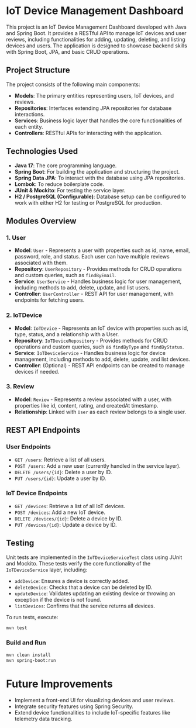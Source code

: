 # IoT Device Management Dashboard

This project is an IoT Device Management Dashboard developed with Java and Spring Boot. It provides a RESTful API to manage IoT devices and user reviews, including functionalities for adding, updating, deleting, and listing devices and users. The application is designed to showcase backend skills with Spring Boot, JPA, and basic CRUD operations.

## Project Structure

The project consists of the following main components:

- **Models**: The primary entities representing users, IoT devices, and reviews.
- **Repositories**: Interfaces extending JPA repositories for database interactions.
- **Services**: Business logic layer that handles the core functionalities of each entity.
- **Controllers**: RESTful APIs for interacting with the application.

## Technologies Used

- **Java 17**: The core programming language.
- **Spring Boot**: For building the application and structuring the project.
- **Spring Data JPA**: To interact with the database using JPA repositories.
- **Lombok**: To reduce boilerplate code.
- **JUnit & Mockito**: For testing the service layer.
- **H2 / PostgreSQL (Configurable)**: Database setup can be configured to work with either H2 for testing or PostgreSQL for production.

## Modules Overview

### 1. User

- **Model**: `User` - Represents a user with properties such as id, name, email, password, role, and status. Each user can have multiple reviews associated with them.
- **Repository**: `UserRepository` - Provides methods for CRUD operations and custom queries, such as `findByEmail`.
- **Service**: `UserService` - Handles business logic for user management, including methods to add, delete, update, and list users.
- **Controller**: `UserController` - REST API for user management, with endpoints for fetching users.

### 2. IoTDevice

- **Model**: `IoTDevice` - Represents an IoT device with properties such as id, type, status, and a relationship with a User.
- **Repository**: `IoTDeviceRepository` - Provides methods for CRUD operations and custom queries, such as `findByType` and `findByStatus`.
- **Service**: `IoTDeviceService` - Handles business logic for device management, including methods to add, delete, update, and list devices.
- **Controller**: (Optional) - REST API endpoints can be created to manage devices if needed.

### 3. Review

- **Model**: `Review` - Represents a review associated with a user, with properties like id, content, rating, and createdAt timestamp.
- **Relationship**: Linked with `User` as each review belongs to a single user.

## REST API Endpoints

### User Endpoints

- `GET /users`: Retrieve a list of all users.
- `POST /users`: Add a new user (currently handled in the service layer).
- `DELETE /users/{id}`: Delete a user by ID.
- `PUT /users/{id}`: Update a user by ID.

### IoT Device Endpoints

- `GET /devices`: Retrieve a list of all IoT devices.
- `POST /devices`: Add a new IoT device.
- `DELETE /devices/{id}`: Delete a device by ID.
- `PUT /devices/{id}`: Update a device by ID.

## Testing

Unit tests are implemented in the `IoTDeviceServiceTest` class using JUnit and Mockito. These tests verify the core functionality of the `IoTDeviceService` layer, including:

- `addDevice`: Ensures a device is correctly added.
- `deleteDevice`: Checks that a device can be deleted by ID.
- `updateDevice`: Validates updating an existing device or throwing an exception if the device is not found.
- `listDevices`: Confirms that the service returns all devices.

To run tests, execute:

```bash
mvn test
```
### Build and Run
```bash
mvn clean install
mvn spring-boot:run
```

# Future Improvements
- Implement a front-end UI for visualizing devices and user reviews.
- Integrate security features using Spring Security.
- Extend device functionalities to include IoT-specific features like telemetry data tracking.
